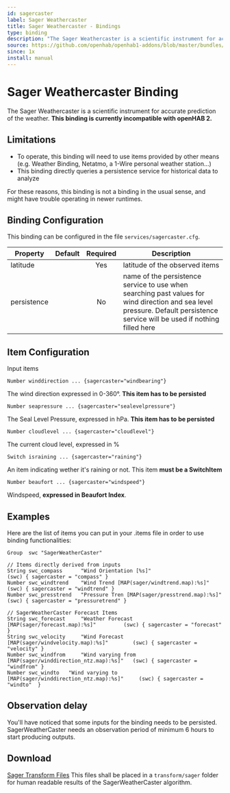 ```yaml
---
id: sagercaster
label: Sager Weathercaster
title: Sager Weathercaster - Bindings
type: binding
description: "The Sager Weathercaster is a scientific instrument for accurate prediction of the weather.  **This binding is currently incompatible with openHAB 2.**"
source: https://github.com/openhab/openhab1-addons/blob/master/bundles/binding/org.openhab.binding.sagercaster/README.md
since: 1x
install: manual
---
```


<!-- Attention authors: Do not edit directly. Please add your changes to the appropriate source repository -->


# Sager Weathercaster Binding

The Sager Weathercaster is a scientific instrument for accurate prediction of the weather.  **This binding is currently incompatible with openHAB 2.**

## Limitations

* To operate, this binding will need to use items provided by other means (e.g. Weather Binding, Netatmo, a 1-Wire personal weather station...)
* This binding directly queries a persistence service for historical data to analyze

For these reasons, this binding is not a binding in the usual sense, and might have trouble operating in newer runtimes.

## Binding Configuration

This binding can be configured in the file `services/sagercaster.cfg`.

| Property | Default | Required | Description |
|----------|---------|:--------:|-------------|
| latitude |         |    Yes   | latitude of the observed items |
| persistence |      |    No    | name of the persistence service to use when searching past values for wind direction and sea level pressure. Default persistence service will be used if nothing filled here |

## Item Configuration

Input items

```
Number winddirection ... {sagercaster="windbearing"}
```

The wind direction expressed in 0-360°. **This item has to be persisted** 

```
Number seapressure ... {sagercaster="sealevelpressure"}
```

The Seal Level Pressure, expressed in hPa. **This item has to be persisted**

```
Number cloudlevel ... {sagercaster="cloudlevel"}
```

The current cloud level, expressed in %

```
Switch israining ... {sagercaster="raining"}
```

An item indicating wether it's raining or not. This item **must be a SwitchItem** 

```
Number beaufort ... {sagercaster="windspeed"}
```

Windspeed, **expressed in Beaufort Index**.

## Examples

Here are the list of items you can put in your .items file in order to use binding functionalities:

```
Group  swc "SagerWeatherCaster"

// Items directly derived from inputs
String swc_compass 		"Wind Orientation [%s]" 								(swc) { sagercaster = "compass" }
Number swc_windtrend 	"Wind Trend [MAP(sager/windtrend.map):%s]" 				(swc) { sagercaster = "windtrend" }
Number swc_presstrend 	"Pressure Tren [MAP(sager/presstrend.map):%s]" 			(swc) { sagercaster = "pressuretrend" }

// SagerWeatherCaster Forecast Items
String swc_forecast 	"Weather Forecast [MAP(sager/forecast.map):%s]" 		(swc) { sagercaster = "forecast" }
String swc_velocity 	"Wind Forecast [MAP(sager/windvelocity.map):%s]" 		(swc) { sagercaster = "velocity" }
Number swc_windfrom 	"Wind varying from [MAP(sager/winddirection_ntz.map):%s]" 	(swc) { sagercaster = "windfrom" }
Number swc_windto 	"Wind varying to [MAP(sager/winddirection_ntz.map):%s]" 	(swc) { sagercaster = "windto" 	}
```

## Observation delay

You'll have noticed that some inputs for the binding needs to be persisted. SagerWeatherCaster needs an observation period of minimum 6 hours to start producing outputs.

## Download

[Sager Transform Files](https://www.dropbox.com/s/6n16x15t3fisbmq/sager.zip?dl=0) This files shall be placed in a `transform/sager` folder for human readable results of the SagerWeatherCaster algorithm.


<DocPreviousVersions/>
<EditPageLink/>
